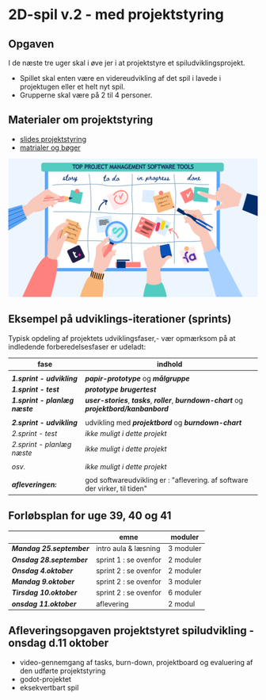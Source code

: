 <h1>2D-spil v.2 - med projektstyring</h1>

## Opgaven

I de næste tre uger skal i øve jer i at projektstyre et spiludviklingsprojekt.   
- Spillet skal enten være en videreudvikling af det spil i lavede i projektugen eller et helt nyt spil.      
- Grupperne skal være på 2 til 4 personer. 

## Materialer om projektstyring
- [slides projektstyring](slides_projektstyring.pdf)    
- [matrialer og bøger](materialeplan.md)

![boeard](pic_board.png)

## Eksempel på udviklings-iterationer (sprints)

Typisk opdeling af projektets udviklingsfaser,- vær opmærksom på at indledende forberedelsesfaser er udeladt:

| fase                                | indhold                                                                                               |
|-------------------------------------|-------------------------------------------------------------------------------------------------------|
|                                     |                                                                                                       |                                    
| ***1.sprint - udvikling***          | ***papir-prototype*** og ***målgruppe***                                                              |
| ***1.sprint - test***               | ***prototype brugertest***                                                                            |
| ***1.sprint - planlæg næste***      | ***user-stories***, ***tasks***, ***roller***, ***burndown-chart*** og ***projektbord/kanbanbord***   |
|                                     |                                                                                                       |                                    
| ***2.sprint - udvikling***          | udvikling med ***projektbord*** og ***burndown-chart***                                               |
| *2.sprint - test*                   | *ikke muligt i dette projekt*                                                                         |                                    
| *2.sprint - planlæg næste*          | *ikke muligt i dette projekt*                                                                         |
|                                     |                                                                                                       |
| *osv.*                              | *ikke muligt i dette projekt*                                                                         |                                     
|                                     |                                                                                                       |
| ***afleveringen:***                 | god softwareudvikling er : "aflevering. af software der virker, til tiden"                            |

## Forløbsplan for uge 39, 40 og 41

|                           | emne                               | moduler        | 
|---------------------------|------------------------------------|----------------|
| ***Mandag 25.september*** | intro aula & læsning               | 3 moduler      |
| ***Onsdag 28.september*** | sprint 1 : se ovenfor              | 2 moduler      |
| ***Onsdag 4.oktober***    | sprint 2 : se ovenfor              | 2 moduler      |
| ***Mandag 9.oktober***    | sprint 2 : se ovenfor              | 3 moduler      |
| ***Tirsdag 10.oktober***  | sprint 2 : se ovenfor              | 6 moduler      |
| ***onsdag 11.oktober***   | aflevering                         | 2 modul        |

## Afleveringsopgaven projektstyret spiludvikling - onsdag d.11 oktober
- video-gennemgang af tasks, burn-down, projektboard og evaluering af den udførte projektstyring
- godot-projektet
- eksekvertbart spil

